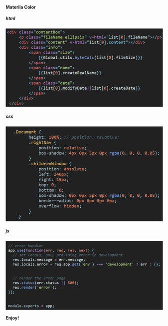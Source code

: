 #### Materila Color
##### html
![html](./img/html.png)
##### css
![html](./img/css.png)
##### js
![html](./img/js.png)

**Enjoy!**
